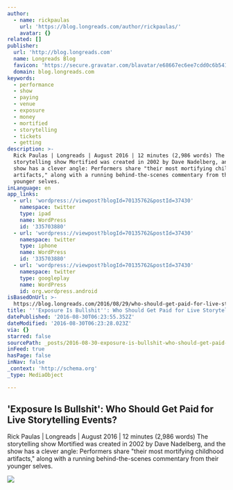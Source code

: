 ```yaml
---
author:
  - name: rickpaulas
    url: 'https://blog.longreads.com/author/rickpaulas/'
    avatar: {}
related: []
publisher:
  url: 'http://blog.longreads.com'
  name: Longreads Blog
  favicon: 'https://secure.gravatar.com/blavatar/e68667ec6ee7cdd0c6b5416a84c52a9c?s=32'
  domain: blog.longreads.com
keywords:
  - performance
  - show
  - paying
  - venue
  - exposure
  - money
  - mortified
  - storytelling
  - tickets
  - getting
description: >-
  Rick Paulas | Longreads | August 2016 | 12 minutes (2,986 words) The
  storytelling show Mortified was created in 2002 by Dave Nadelberg, and the
  show has a clever angle: Performers share "their most mortifying childhood
  artifacts," along with a running behind-the-scenes commentary from their
  younger selves.
inLanguage: en
app_links:
  - url: 'wordpress://viewpost?blogId=70135762&postId=37430'
    namespace: twitter
    type: ipad
    name: WordPress
    id: '335703880'
  - url: 'wordpress://viewpost?blogId=70135762&postId=37430'
    namespace: twitter
    type: iphone
    name: WordPress
    id: '335703880'
  - url: 'wordpress://viewpost?blogId=70135762&postId=37430'
    namespace: twitter
    type: googleplay
    name: WordPress
    id: org.wordpress.android
isBasedOnUrl: >-
  https://blog.longreads.com/2016/08/29/who-should-get-paid-for-live-storytelling-events/
title: '''Exposure Is Bullshit'': Who Should Get Paid for Live Storytelling Events?'
datePublished: '2016-08-30T06:23:55.352Z'
dateModified: '2016-08-30T06:23:28.023Z'
via: {}
starred: false
sourcePath: _posts/2016-08-30-exposure-is-bullshit-who-should-get-paid-for-live-storyte.md
inFeed: true
hasPage: false
inNav: false
_context: 'http://schema.org'
_type: MediaObject

---
```

<article style=""><h1>'Exposure Is Bullshit': Who Should Get Paid for Live Storytelling Events?</h1><p>Rick Paulas | Longreads | August 2016 | 12 minutes (2,986 words) The storytelling show Mortified was created in 2002 by Dave Nadelberg, and the show has a clever angle: Performers share "their most mortifying childhood artifacts," along with a running behind-the-scenes commentary from their younger selves.</p><img src="https://longreadsblog.files.wordpress.com/2016/08/25314336162_1b33d1ff27_o.jpg?w=1200" /></article>
